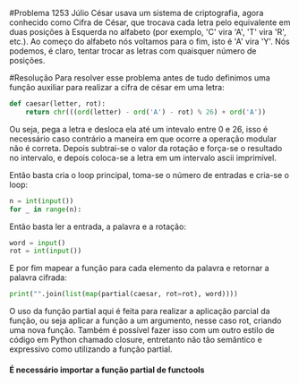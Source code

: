 #Problema 1253
Júlio César usava um sistema de criptografia, agora conhecido como Cifra de
César, que trocava cada letra pelo equivalente em duas posições à Esquerda no
alfabeto (por exemplo, 'C' vira 'A', 'T' vira 'R', etc.). Ao começo do alfabeto
nós voltamos para o fim, isto é 'A' vira 'Y'. Nós podemos, é claro, tentar
trocar as letras com quaisquer número de posições.

#Resolução
Para resolver esse problema antes de tudo definimos uma função auxiliar para
realizar a cifra de césar em uma letra:
```python
def caesar(letter, rot):
    return chr(((ord(letter) - ord('A') - rot) % 26) + ord('A'))
```
Ou seja, pega a letra e desloca ela até um intevalo entre 0 e 26, isso é
necessário caso contrário a maneira em que ocorre a operação modular não é
correta. Depois subtrai-se o valor da rotação e força-se o resultado no
intervalo, e depois coloca-se a letra em um intervalo ascii imprimível.

Então basta cria o loop principal, toma-se o número de entradas e cria-se o
loop:
```python
n = int(input())
for _ in range(n):
```
Então basta ler a entrada, a palavra e a rotação:
```python
word = input()
rot = int(input())
```
E por fim mapear a função para cada elemento da palavra e retornar a palavra
cifrada:
```python
print("".join(list(map(partial(caesar, rot=rot), word))))
```
O uso da função partial aqui é feita para realizar a aplicação parcial da
função, ou seja aplicar a função a um argumento, nesse caso rot, criando uma
nova função. Também é possível fazer isso com um outro estilo de código em
Python chamado closure, entretanto não tão semântico e expressivo 
como utilizando a função partial.

#### É necessário importar a função partial de functools
